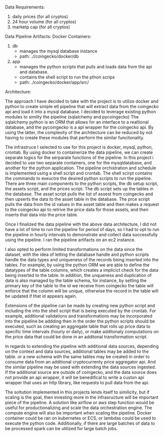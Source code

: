Data Requirements:

1. daily prices (for all cryptos)
2. 24 hour volume (for all cryptos)
3. marketp cap (for all cryptos)

Data Pipeline Artifacts:
Docker Containers:

1.  db
    - manages the mysql database instance
    - path: .//coingecko/docker/db
2.  app
    - manages the python scripts that pulls and loads data from the api and database.
    - contains the shell script to run the pthon scrips
    - path: ./coingecko/docker/app/src/

Architecture:

The approach I have decided to take with the project is to utilize docker and python to create
simple etl pipeline that will extract data from the coingecko api and load it into a mysql database.
I decided to leverage existing python modules to similty the pipeline (sqlalchemy and pycoingecko)
The sqlalchemy python is an ORM that allows for an interface to a realtional database, and the pycoingecko is a api wrapper for the coingecko api. By using the latter, the complexity of the architecture can be reduced by not having to create these modules that perform the similar funcitonality.

The infrastruce I selected to use for this project is docker, mysql, python, crontab. By using docker to containerize the data pipeline, we can create separate logics for the serparate functions of the pipeline. In this project i decided to use two separate containers, one for the mysqldatabase, and another for the python application. The pipeline orchistration and schedule is
implemented using a shell script and crontab. The shell scirpt contains the commands to exeuctre the desired python scripts to run the pipeline. There are three main components to the python scripts,
the db setup script, the assets script, and the prices script. The db script sets up the tables
in the database. The asset script pulls the list of assest from coingecko and then upserts the data to the asset table in the database. The prce script pulls the data from the id values in the asset table and then makes a request to the coingecko api to retrive the price data for those assets, and then inserts that data into the price table.

Once I finalized the data pipeline with the above data architecture, I did not have a lot of time to run the pipeline for period of days, so I had to opt to run the pipeline in hourly intervals to demonstrate and collect data successfully using the pipeline. I ran the pipeline artifacts on an ec2 instance.

I also opted to perform limited transformations on the data since the dataset, with the idea of letting the database handle and python scripts handle the data types and uniqueness of the records being inserted into the tables. For example, by using the python ORM we are able to define the datatypes of the table columns, which creates a implicict check for the data being inserted to the table. In addition, the unqueness and duplication of data is also managed by the table schema, for instance, by setting the primary key of the table to the id we receive from coingecko the table will enforce that the column will be unique, otherwise the record in the table will be updated if that id appears again.

Extensions of the pipeline can be made by creating new python script and including the into the shell script that is being executed by the crontab. For example, additional validations and transformations may be incorporated into
the pipeline be addding then in the order the python scripts should be executed, such as creating an aggregate table that rolls up price data to specific time intervals (hourly or daily), or make additonaly computations on the price data that could be done in an additonal transformation script.

In regards to extending the pipeline with additional data sources, depending on the context and data sources, additional tables may be added to the table. or a new schema with the same tables may be created in order to consume data from an additional cryptocurrenty price aggregator api. And the similar pipeline may be used with extending the data sources ingested. If the additional source are outside of coingecko, and the data source does not provide an api wrapper, it will be benedifical to write a custon api wrapper that uses an http library, like requests to pull data from the api.

The soltution implemented in this projects lends itself to similicity, but if scaling is the goal, then investing more in the infrasructure will be important piece of the pipeline. A solution like airflow or aws step function would be useful for productionalizing and scale the data orchestration engine. The compute engine will also be important when scaling the pipeline. Docker container could be ran on kubernetes or ECS, or lambdas could be used to execute the python code. Additionally, if there are large batches of data to be processed spark can be utilized for large batch jobs.
